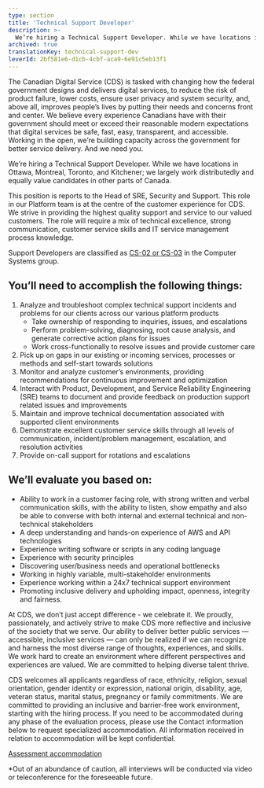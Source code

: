 ```yaml
---
type: section
title: 'Technical Support Developer'
description: >-
  We’re hiring a Technical Support Developer. While we have locations in Ottawa, Montreal, Toronto, and Kitchener; we largely work distributedly and equally value candidates in other parts of Canada.
archived: true
translationKey: technical-support-dev
leverId: 2bf581e6-d1cb-4cbf-aca9-6e91c5eb13f1
---
```


The Canadian Digital Service (CDS) is tasked with changing how the federal government designs and delivers digital services, to reduce the risk of product failure, lower costs, ensure user privacy and system security, and, above all, improves people’s lives by putting their needs and concerns front and center. We believe every experience Canadians have with their government should meet or exceed their reasonable modern expectations that digital services be safe, fast, easy, transparent, and accessible. Working in the open, we’re building capacity across the government for better service delivery. And we need you.

We’re hiring a Technical Support Developer. While we have locations in Ottawa, Montreal, Toronto, and Kitchener; we largely work distributedly and equally value candidates in other parts of Canada.

This position is reports to the Head of SRE, Security and Support. This role in our Platform team is at the centre of the customer experience for CDS. We strive in providing the highest quality support and service to our valued customers. The role will require a mix of technical excellence, strong communication, customer service skills and IT service management process knowledge.

Support Developers are classified as [CS-02 or CS-03](https://www.tbs-sct.gc.ca/agreements-conventions/view-visualiser-eng.aspx?id=1#toc12259212260/) in the Computer Systems group.

## You’ll need to accomplish the following things:

1. Analyze and troubleshoot complex technical support incidents and problems for our clients across our various platform products
   * Take ownership of responding to inquiries, issues, and escalations
   * Perform problem-solving, diagnosing, root cause analysis, and generate corrective action plans for issues
   * Work cross-functionally to resolve issues and provide customer care
2. Pick up on gaps in our existing or incoming services, processes or methods and self-start towards solutions
3. Monitor and analyze customer’s environments, providing recommendations for continuous improvement and optimization 
4. Interact with Product, Development, and Service Reliability Engineering (SRE) teams to document and provide feedback on production support related issues and improvements
5. Maintain and improve technical documentation associated with supported client environments
6. Demonstrate excellent customer service skills through all levels of communication, incident/problem management, escalation, and resolution activities
7. Provide on-call support for rotations and escalations

## We’ll evaluate you based on:

* Ability to work in a customer facing role, with strong written and verbal communication skills, with the ability to listen, show empathy and also be able to converse with both internal and external technical and non-technical stakeholders
* A deep understanding and hands-on experience of AWS and API technologies
* Experience writing software or scripts in any coding language
* Experience with security principles
* Discovering user/business needs and operational bottlenecks
* Working in highly variable, multi-stakeholder environments
* Experience working within a 24x7 technical support environment
* Promoting inclusive delivery and upholding impact, openness, integrity and fairness.

At CDS, we don’t just accept difference - we celebrate it. We proudly, passionately, and actively strive to make CDS more reflective and inclusive of the society that we serve. Our ability to deliver better public services — accessible, inclusive services — can only be realized if we can recognize and harness the most diverse range of thoughts, experiences, and skills. We work hard to create an environment where different perspectives and experiences are valued. We are committed to helping diverse talent thrive.

CDS welcomes all applicants regardless of race, ethnicity, religion, sexual orientation, gender identity or expression, national origin, disability, age, veteran status, marital status, pregnancy or family commitments. We are committed to providing an inclusive and barrier-free work environment, starting with the hiring process. If you need to be accommodated during any phase of the evaluation process, please use the Contact information below to request specialized accommodation. All information received in relation to accommodation will be kept confidential.

[Assessment accommodation](https://www.canada.ca/en/public-service-commission/services/assessment-accommodation-page.html)

\*Out of an abundance of caution, all interviews will be conducted via video or teleconference for the foreseeable future.
